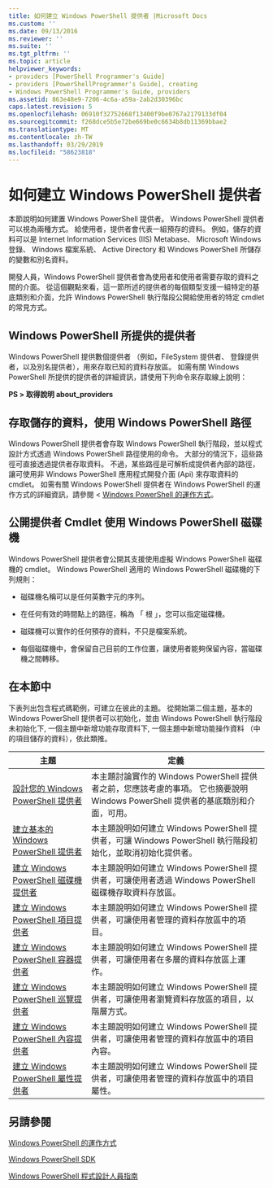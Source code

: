 ```yaml
---
title: 如何建立 Windows PowerShell 提供者 |Microsoft Docs
ms.custom: ''
ms.date: 09/13/2016
ms.reviewer: ''
ms.suite: ''
ms.tgt_pltfrm: ''
ms.topic: article
helpviewer_keywords:
- providers [PowerShell Programmer's Guide]
- providers [PowerShellProgrammer's Guide], creating
- Windows PowerShell Programmer's Guide, providers
ms.assetid: 863e48e9-7206-4c6a-a59a-2ab2d30396bc
caps.latest.revision: 5
ms.openlocfilehash: 06910f32752668f13400f9be0767a2179133df04
ms.sourcegitcommit: f268dce5b5e72be669be0c6634b8db11369bbae2
ms.translationtype: MT
ms.contentlocale: zh-TW
ms.lasthandoff: 03/29/2019
ms.locfileid: "58623818"
---
```

# <a name="how-to-create-a-windows-powershell-provider"></a>如何建立 Windows PowerShell 提供者

本節說明如何建置 Windows PowerShell 提供者。 Windows PowerShell 提供者可以視為兩種方式。 給使用者，提供者會代表一組預存的資料。 例如，儲存的資料可以是 Internet Information Services (IIS) Metabase、 Microsoft Windows 登錄、 Windows 檔案系統、 Active Directory 和 Windows PowerShell 所儲存的變數和別名資料。

開發人員，Windows PowerShell 提供者會為使用者和使用者需要存取的資料之間的介面。 從這個觀點來看，這一節所述的提供者的每個類型支援一組特定的基底類別和介面，允許 Windows PowerShell 執行階段公開給使用者的特定 cmdlet 的常見方式。

## <a name="providers-provided-by-windows-powershell"></a>Windows PowerShell 所提供的提供者

Windows PowerShell 提供數個提供者 （例如，FileSystem 提供者、 登錄提供者，以及別名提供者），用來存取已知的資料存放區。 如需有關 Windows PowerShell 所提供的提供者的詳細資訊，請使用下列命令來存取線上說明：

**PS > 取得說明 about_providers**

## <a name="accessing-the-stored-data-using-windows-powershell-paths"></a>存取儲存的資料，使用 Windows PowerShell 路徑

Windows PowerShell 提供者會存取 Windows PowerShell 執行階段，並以程式設計方式透過 Windows PowerShell 路徑使用的命令。 大部分的情況下，這些路徑可直接透過提供者存取資料。 不過，某些路徑是可解析成提供者內部的路徑，讓可使用非 Windows PowerShell 應用程式開發介面 (Api) 來存取資料的 cmdlet。 如需有關 Windows PowerShell 提供者在 Windows PowerShell 的運作方式的詳細資訊，請參閱 < [Windows PowerShell 的運作方式](http://msdn.microsoft.com/en-us/ced30e23-10af-4700-8933-49873bd84d58)。

## <a name="exposing-provider-cmdlets-using-windows-powershell-drives"></a>公開提供者 Cmdlet 使用 Windows PowerShell 磁碟機

Windows PowerShell 提供者會公開其支援使用虛擬 Windows PowerShell 磁碟機的 cmdlet。 Windows PowerShell 適用的 Windows PowerShell 磁碟機的下列規則：

- 磁碟機名稱可以是任何英數字元的序列。

- 在任何有效的時間點上的路徑，稱為 「 根 」，您可以指定磁碟機。

- 磁碟機可以實作的任何預存的資料，不只是檔案系統。

- 每個磁碟機中，會保留自己目前的工作位置，讓使用者能夠保留內容，當磁碟機之間轉移。

## <a name="in-this-section"></a>在本節中

下表列出包含程式碼範例，可建立在彼此的主題。 從開始第二個主題，基本的 Windows PowerShell 提供者可以初始化，並由 Windows PowerShell 執行階段未初始化下, 一個主題中新增功能存取資料下, 一個主題中新增功能操作資料 （中的項目儲存的資料），依此類推。

|主題|定義|
|-----------|----------------|
|[設計您的 Windows PowerShell 提供者](./designing-your-windows-powershell-provider.md)|本主題討論實作的 Windows PowerShell 提供者之前，您應該考慮的事項。 它也摘要說明 Windows PowerShell 提供者的基底類別和介面，可用。|
|[建立基本的 Windows PowerShell 提供者](./creating-a-basic-windows-powershell-provider.md)|本主題說明如何建立 Windows PowerShell 提供者，可讓 Windows PowerShell 執行階段初始化，並取消初始化提供者。|
|[建立 Windows PowerShell 磁碟機提供者](./creating-a-windows-powershell-drive-provider.md)|本主題說明如何建立 Windows PowerShell 提供者，可讓使用者透過 Windows PowerShell 磁碟機存取資料存放區。|
|[建立 Windows PowerShell 項目提供者](./creating-a-windows-powershell-item-provider.md)|本主題說明如何建立 Windows PowerShell 提供者，可讓使用者管理的資料存放區中的項目。|
|[建立 Windows PowerShell 容器提供者](./creating-a-windows-powershell-container-provider.md)|本主題說明如何建立 Windows PowerShell 提供者，可讓使用者在多層的資料存放區上運作。|
|[建立 Windows PowerShell 巡覽提供者](./creating-a-windows-powershell-navigation-provider.md)|本主題說明如何建立 Windows PowerShell 提供者，可讓使用者瀏覽資料存放區的項目，以階層方式。|
|[建立 Windows PowerShell 內容提供者](./creating-a-windows-powershell-content-provider.md)|本主題說明如何建立 Windows PowerShell 提供者，可讓使用者管理的資料存放區中的項目內容。|
|[建立 Windows PowerShell 屬性提供者](./creating-a-windows-powershell-property-provider.md)|本主題說明如何建立 Windows PowerShell 提供者，可讓使用者管理的資料存放區中的項目屬性。|

## <a name="see-also"></a>另請參閱

[Windows PowerShell 的運作方式](http://msdn.microsoft.com/en-us/ced30e23-10af-4700-8933-49873bd84d58)

[Windows PowerShell SDK](../windows-powershell-reference.md)

[Windows PowerShell 程式設計人員指南](./windows-powershell-programmer-s-guide.md)
